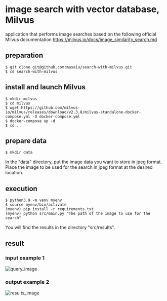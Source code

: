 # image search with vector database, Milvus
application that performs image searches based on the following official Milvus documentation
https://milvus.io/docs/image_similarity_search.md

## preparation
```
$ git clone git@github.com:masa1u/search-with-milvus.git
$ cd search-with-milvus
```

## install and launch Milvus
```
$ mkdir milvus
$ cd milvus
$ wget https://github.com/milvus-io/milvus/releases/download/v2.3.8/milvus-standalone-docker-compose.yml -O docker-compose.yml
$ docker-compose up -d
$ cd ..
```

## prepare data
```
$ mkdir data
```
In the "data" directory, put the image data you want to store in jpeg format.
Place the image to be used for the search in jpeg format at the desired location.

## execution
```
$ python3.9 -m venv myenv
$ source myenv/bin/activate
(myenv) pip install -r requirements.txt
(myenv) python src/main.py "The path of the image to use for the search"
```
You will find the results in the directory "src/results".

## result
### input example 1
![query_image](https://github.com/masa1u/search-with-milvus/assets/88305358/f3377a81-4ba3-472d-b47a-d27bc31ad81a)
### output example 2
![results_image](https://github.com/masa1u/search-with-milvus/assets/88305358/f09e7d45-8a06-443c-9155-d84abf7c8a79)
